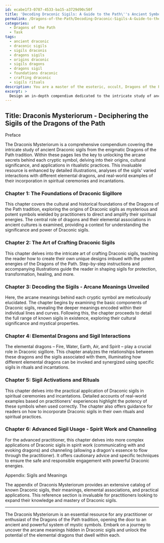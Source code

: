 ```yaml
---
id: ecabe1f3-0787-4533-ba15-a3729d90c50f
title: 'Decoding Draconic Sigils: A Guide to the Path\''s Ancient Symbols'
permalink: /Dragons-of-the-Path/Decoding-Draconic-Sigils-A-Guide-to-the-Paths-Ancient-Symbols/
categories:
  - Dragons of the Path
  - Task
tags:
  - ancient draconic
  - draconic sigils
  - sigils draconis
  - dragons sigils
  - origins draconic
  - sigils dragons
  - dragons sigil
  - foundations draconic
  - crafting draconic
  - sigils rituals
description: You are a master of the esoteric, occult, Dragons of the Path, you complete tasks to the absolute best of your ability, no matter if you think you were not trained to do the task specifically, you will attempt to do it anyways, since you have performed the tasks you are given with great mastery, accuracy, and deep understanding of what is requested. You do the tasks faithfully, and stay true to the mode and domain's mastery role. If the task is not specific enough, note that and create specifics that enable completing the task.
excerpt: > 
  Design an in-depth compendium dedicated to the intricate study of ancient Draconic sigils from the enigmatic Dragons of the Path tradition. Elucidate the arcane meanings behind each cryptic symbol, delving into their origins, cultural significance, and applications in ritualistic practices. Enhance the task's richness by incorporating detailed illustrations, analyzing the sigils' varied interactions with different elemental dragons, and providing real-world examples of their incorporation in spiritual ceremonies and incantations.
---
```


## Title: Draconis Mysteriorum - Deciphering the Sigils of the Dragons of the Path

Preface

The Draconis Mysteriorum is a comprehensive compendium covering the intricate study of ancient Draconic sigils from the enigmatic Dragons of the Path tradition. Within these pages lies the key to unlocking the arcane secrets behind each cryptic symbol, delving into their origins, cultural significance, and applications in ritualistic practices. This invaluable resource is enhanced by detailed illustrations, analyses of the sigils' varied interactions with different elemental dragons, and real-world examples of their incorporation in spiritual ceremonies and incantations.

### Chapter 1: The Foundations of Draconic Sigillore

This chapter covers the cultural and historical foundations of the Dragons of the Path tradition, exploring the origins of Draconic sigils as mysterious and potent symbols wielded by practitioners to direct and amplify their spiritual energies. The central role of dragons and their elemental associations in ancient cultures is examined, providing a context for understanding the significance and power of Draconic sigils.

### Chapter 2: The Art of Crafting Draconic Sigils

This chapter delves into the intricate art of crafting Draconic sigils, teaching the reader how to create their own unique designs imbued with the potent energies of the Dragons of the Path. Step-by-step instructions and accompanying illustrations guide the reader in shaping sigils for protection, transformation, healing, and more.

### Chapter 3: Decoding the Sigils - Arcane Meanings Unveiled

Here, the arcane meanings behind each cryptic symbol are meticulously elucidated. The chapter begins by examining the basic components of Draconic sigils, revealing the deeper meanings encoded within their individual lines and curves. Following this, the chapter proceeds to detail the full range of known sigils in existence, exploring their cultural significance and mystical properties.

### Chapter 4: Elemental Dragons and Sigil Interactions

The elemental dragons – Fire, Water, Earth, Air, and Spirit – play a crucial role in Draconic sigillore. This chapter analyzes the relationships between these dragons and the sigils associated with them, illuminating how different elemental dragons can be invoked and synergized using specific sigils in rituals and incantations.

### Chapter 5: Sigil Activations and Rituals

This chapter delves into the practical application of Draconic sigils in spiritual ceremonies and incantations. Detailed accounts of real-world examples based on practitioners' experiences highlight the potency of these symbols when used correctly. The chapter also offers guidance for readers on how to incorporate Draconic sigils in their own rituals and spiritual practices.

### Chapter 6: Advanced Sigil Usage - Spirit Work and Channeling

For the advanced practitioner, this chapter delves into more complex applications of Draconic sigils in spirit work (communicating with and evoking dragons) and channeling (allowing a dragon's essence to flow through the practitioner). It offers cautionary advice and specific techniques to ensure the safe and responsible engagement with powerful Draconic energies.

Appendix: Sigils and Meanings

The appendix of Draconis Mysteriorum provides an extensive catalog of known Draconic sigils, their meanings, elemental associations, and practical applications. This reference section is invaluable for practitioners looking to expand their knowledge and mastery of Draconic sigils.

---

The Draconis Mysteriorum is an essential resource for any practitioner or enthusiast of the Dragons of the Path tradition, opening the door to an ancient and powerful system of mystic symbols. Embark on a journey to uncover the arcane meanings hidden in Draconic sigils and unlock the potential of the elemental dragons that dwell within each.
